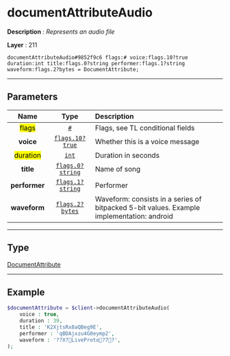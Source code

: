 # documentAttributeAudio

**Description** : *Represents an audio file*

**Layer** : 211

```tl
documentAttributeAudio#9852f9c6 flags:# voice:flags.10?true duration:int title:flags.0?string performer:flags.1?string waveform:flags.2?bytes = DocumentAttribute;
```

---

## Parameters

| Name | Type | Description |
| :---: | :---: | :--- |
| <mark>flags</mark> | [`#`](type/#) | Flags, see TL conditional fields |
| **voice** | [`flags.10?true`](type/true) | Whether this is a voice message |
| <mark>duration</mark> | [`int`](type/int) | Duration in seconds |
| **title** | [`flags.0?string`](type/string) | Name of song |
| **performer** | [`flags.1?string`](type/string) | Performer |
| **waveform** | [`flags.2?bytes`](type/bytes) | Waveform: consists in a series of bitpacked 5-bit values. Example implementation: android |

---

## Type

[DocumentAttribute](type/DocumentAttribute)

---

## Example

```php
$documentAttribute = $client->documentAttributeAudio(
	voice : true,
	duration : 39,
	title : 'K2XjtsRx8aQBeg9E',
	performer : 'qBDAjxzu4G0eymp2',
	waveform : '??X?LiveProto?7?',
);
```